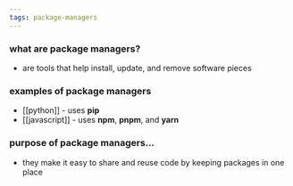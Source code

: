 ```yaml
---
tags: package-managers
---
```


### what are package managers?
- are tools that help install, update, and remove software pieces

### examples of package managers
- [[python]] - uses **pip**
- [[javascript]] - uses **npm**, **pnpm**, and **yarn**

### purpose of package managers...
- they make it easy to share and reuse code by keeping packages in one place


